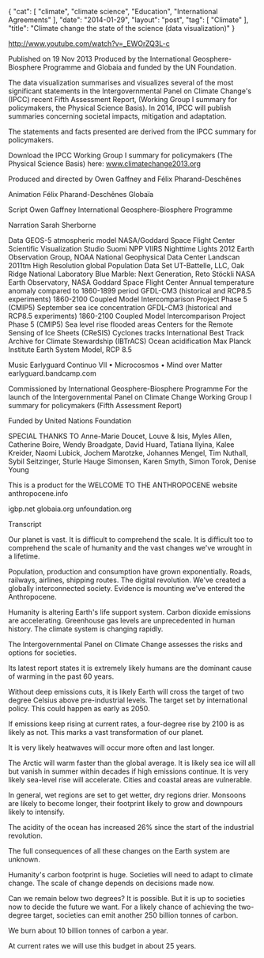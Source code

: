 {
   "cat": [
      "climate",
      "climate science",
      "Education",
      "International Agreements"
   ],
   "date": "2014-01-29",
   "layout": "post",
   "tag": [
      "Climate"
   ],
   "title": "Climate change the state of the science (data visualization)"
}

http://www.youtube.com/watch?v=_EWOrZQ3L-c  

Published on 19 Nov 2013
Produced by the International Geosphere-Biosphere Programme and Globaia and funded by the UN Foundation. 

The data visualization summarises and visualizes several of the most significant statements in the Intergovernmental Panel on Climate Change's (IPCC) recent Fifth Assessment Report, (Working Group I summary for policymakers, the Physical Science Basis). In 2014, IPCC will publish summaries concerning societal impacts, mitigation and adaptation.

The statements and facts presented are derived from the IPCC summary for policymakers. 

Download the IPCC Working Group I summary for policymakers (The Physical Science Basis) here: www.climatechange2013.org

Produced and directed by 
Owen Gaffney and Félix Pharand-Deschênes

Animation
Félix Pharand-Deschênes
Globaïa

Script
Owen Gaffney
International Geosphere-Biosphere Programme

Narration
Sarah Sherborne

Data
GEOS-5 atmospheric model
NASA/Goddard Space Flight Center Scientific Visualization Studio
Suomi NPP VIIRS Nighttime Lights 2012
Earth Observation Group, NOAA National Geophysical Data Center
Landscan 2011tm High Resolution global Population Data Set
UT-Battelle, LLC, Oak Ridge National Laboratory
Blue Marble: Next Generation, Reto Stöckli
NASA Earth Observatory, NASA Goddard Space Flight Center
Annual temperature anomaly compared to 1860-1899 period
GFDL-CM3 (historical and RCP8.5 experiments) 1860-2100
Coupled Model Intercomparison Project Phase 5 (CMIP5)
September sea ice concentration
GFDL-CM3 (historical and RCP8.5 experiments) 1860-2100
Coupled Model Intercomparison Project Phase 5 (CMIP5)
Sea level rise flooded areas
Centers for the Remote Sensing of Ice Sheets (CReSIS)
Cyclones tracks
International Best Track Archive for Climate Stewardship (IBTrACS)
Ocean acidification
Max Planck Institute Earth System Model, RCP 8.5

Music
Earlyguard
Continuo VII • Microcosmos • Mind over Matter
earlyguard.bandcamp.com

Commissioned by 
International Geosphere-Biosphere Programme
For the launch of the Intergovernmental Panel on Climate Change Working Group I summary for policymakers (Fifth Assessment Report)

Funded by
United Nations Foundation

SPECIAL THANKS TO
Anne-Marie Doucet, Louve & Isis, Myles Allen, Catherine Boire, Wendy Broadgate, David Huard, Tatiana Ilyina, Kalee Kreider, Naomi Lubick, Jochem Marotzke, Johannes Mengel, Tim Nuthall, Sybil Seitzinger, Sturle Hauge Simonsen, Karen Smyth, Simon Torok, Denise Young

This is a product for the WELCOME TO THE ANTHROPOCENE website
anthropocene.info

igbp.net
globaia.org
unfoundation.org

Transcript

Our planet is vast. It is difficult to comprehend the scale. It is difficult too to comprehend the scale of humanity and the vast changes we've wrought in a lifetime. 

Population, production and consumption have grown exponentially. Roads, railways, airlines, shipping routes. The digital revolution. We've created a globally interconnected society. Evidence is mounting we've entered the Anthropocene.

Humanity is altering Earth's life support system. Carbon dioxide emissions are accelerating. Greenhouse gas levels are unprecedented in human history. The climate system is changing rapidly.

The Intergovernmental Panel on Climate Change assesses the risks and options for societies. 

Its latest report states it is extremely likely humans are the dominant cause of warming in the past 60 years.

Without deep emissions cuts, it is likely Earth will cross the target of two degree Celsius above pre-industrial levels. The target set by international policy. This could happen as early as 2050. 

If emissions keep rising at current rates, a four-degree rise by 2100 is as likely as not. This marks a vast transformation of our planet.

It is very likely heatwaves will occur more often and last longer.

The Arctic will warm faster than the global average. It is likely sea ice will all but vanish in summer within decades if high emissions continue. It is very likely sea-level rise will accelerate. Cities and coastal areas are vulnerable. 

In general, wet regions are set to get wetter, dry regions drier. Monsoons are likely to become longer, their footprint likely to grow and downpours likely to intensify. 

The acidity of the ocean has increased 26% since the start of the industrial revolution. 

The full consequences of all these changes on the Earth system are unknown.

Humanity's carbon footprint is huge. Societies will need to adapt to climate change. The scale of change depends on decisions made now. 

Can we remain below two degrees? It is possible. But it is up to societies now to decide the future we want. For a likely chance of achieving the two-degree target, societies can emit another 250 billion tonnes of carbon. 

We burn about 10 billion tonnes of carbon a year.

At current rates we will use this budget in about 25 years.
